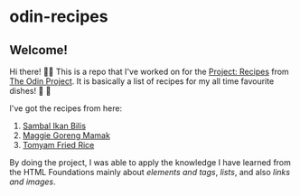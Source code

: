 # odin-recipes

## Welcome!

Hi there! 👋🏻 This is a repo that I've worked on for the [Project: Recipes](https://www.theodinproject.com/lessons/foundations-recipes) from [The Odin Project](https://www.theodinproject.com/). It is basically a list of recipes for my all time favourite dishes! 🤤 🍛

I've got the recipes from here:

1. [Sambal Ikan Bilis](https://dishbyili.com/sambal-ikan-bilis/)
2. [Maggie Goreng Mamak](https://www.maggi.my/en/recipes/3-step-maggi-goreng-mamak/)
3. [Tomyam Fried Rice](https://www.maggi.my/en/recipes/tom-yam-fried-rice/)

By doing the project, I was able to apply the knowledge I have learned from the HTML Foundations mainly about _elements and tags_, _lists_, and also _links and images_.
